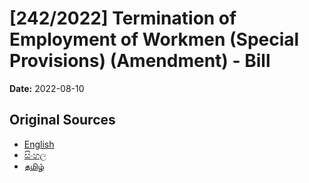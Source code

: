 # [242/2022] Termination of Employment of Workmen (Special Provisions) (Amendment) - Bill

**Date:** 2022-08-10

## Original Sources

- [English](https://documents.gov.lk/view/bills/2022/8/242-2022_E.pdf)
- [සිංහල](https://documents.gov.lk/view/bills/2022/8/242-2022_S.pdf)
- [தமிழ்](https://documents.gov.lk/view/bills/2022/8/242-2022_T.pdf)
